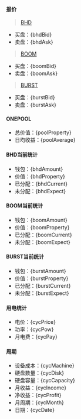 
#### 报价
>[BHD](https://www.aex-global.com/page/trade.html?mk_type=CNC&trade_coin_name=BHD)
- 买盘：{bhdBid}  
- 卖盘：{bhdAsk}
>[BOOM](https://www.qbtc.ink/trade?symbol=BOOM_CNYT)
- 买盘：{boomBid}
- 卖盘：{boomAsk}
>[BURST](https://www.qbtc.ink/trade?symbol=BURST_CNYT)
- 买盘：{burstBid}
- 卖盘：{burstAsk}

#### ONEPOOL
- 总价值：{poolProperty}
- 日均收益：{poolAverage}

#### BHD当前统计
- 钱包：{bhdAmount}
- 价值：{bhdProperty}
- 已分配：{bhdCurrent}
- 未分配：{bhdExpect}

#### BOOM当前统计
- 钱包：{boomAmount}
- 价值：{boomProperty}
- 已分配：{boomCurrent}
- 未分配：{boomExpect}

#### BURST当前统计
- 钱包：{burstAmount}
- 价值：{burstProperty}
- 已分配：{burstCurrent}
- 未分配：{burstExpect}

#### 用电统计
- 电价：{cycPrice}
- 功率：{cycPow}
- 月电费：{cycPay}

#### 周期
- 设备成本：{cycMachine} 
- 硬盘数量：{cycDisk}
- 硬盘容量：{cycCapacity}
- 月收益：{cycIncome}
- 净收益：{cycProfit}
- 月周期：{cycMonth}
- 日期：{cycDate}

